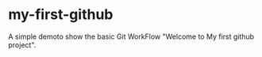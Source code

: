 # my-first-github
A simple demoto show the basic Git WorkFlow 
"Welcome to My first github project".
